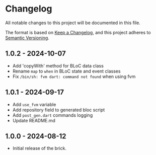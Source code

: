 # Changelog

All notable changes to this project will be documented in this file.

The format is based on [Keep a Changelog](https://keepachangelog.com/en/1.1.0/),
and this project adheres to [Semantic Versioning](https://semver.org/spec/v2.0.0.html).

## 1.0.2 - 2024-10-07

- Add 'copyWith' method for BLoC data class
- Rename `map` to `when` in BLoC state and event classes
- Fix `/bin/sh: fvm dart: command not found` when using fvm

## 1.0.1 - 2024-09-17

- Add `use_fvm` variable
- Add repository field to generated bloc script
- Add `post_gen.dart` commands logging
- Update README.md

## 1.0.0 - 2024-08-12

- Initial release of the brick.
